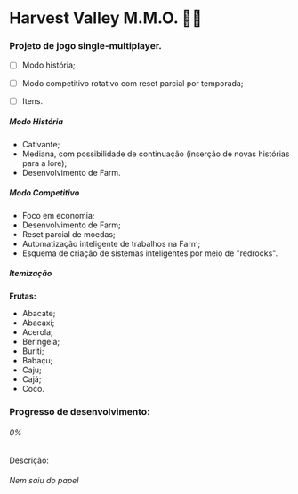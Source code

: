 # Harvest Valley M.M.O. 🌾🌱

### Projeto de jogo single-multiplayer.

- [ ] Modo história;
- [ ] Modo competitivo rotativo com reset parcial por temporada;

- [ ] Itens.



##### Modo História

- Cativante;
- Mediana, com possibilidade de continuação (inserção de novas histórias para a lore);
- Desenvolvimento de Farm.

##### Modo Competitivo

- Foco em economia;
- Desenvolvimento de Farm;
- Reset parcial de moedas;
- Automatização inteligente de trabalhos na Farm;
- Esquema de criação de sistemas inteligentes por meio de "redrocks".



##### Itemização

**Frutas:**

- Abacate;
- Abacaxi;
- Acerola;
- Beringela;
- Buriti;
- Babaçu;
- Caju;
- Cajá;
- Coco.





### Progresso de desenvolvimento:

###### 0%



Descrição:

###### Nem saiu do papel
